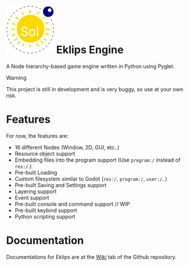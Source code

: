 # ![Eklips](img/icon.png) Eklips Engine
A Node hierarchy-based game engine written in Python using Pyglet.

>[!WARNING]
>This project is still in development and is very buggy, so use at your own risk.

# Features
For now, the features are:
 - 16 different Nodes (Window, 2D, GUI, etc..)
 - Resource object support
 - Embedding files into the program support (Use `program:/` instead of `res:/`.)
 - Pre-built Loading
 - Custom filesystem similar to Godot (`res:/`, `program:/`, `user:/`..)
 - Pre-built Saving and Settings support
 - Layering support
 - Event support
 - Pre-built console and command support // WIP
 - Pre-built keybind support
 - Python scripting support

# Documentation
Documentations for Eklips are at the [Wiki](https://github.com/Za9-118/Eklips/wiki) tab of the Github repository.
